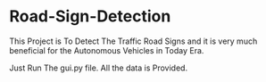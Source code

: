 # Road-Sign-Detection
This Project is To Detect The Traffic Road Signs and it is very much beneficial for the Autonomous Vehicles in Today Era.


Just Run The gui.py file. All the data is Provided.
